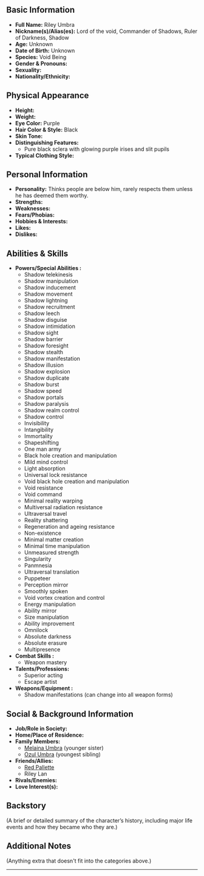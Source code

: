 ## **Basic Information**

- **Full Name:** Riley Umbra
- **Nickname(s)/Alias(es):** Lord of the void, Commander of Shadows, Ruler of Darkness, Shadow
- **Age:** Unknown
- **Date of Birth:** Unknown
- **Species:** Void Being
- **Gender & Pronouns:**
- **Sexuality:**
- **Nationality/Ethnicity:**

## **Physical Appearance**

- **Height:**
- **Weight:**
- **Eye Color:** Purple
- **Hair Color & Style:** Black
- **Skin Tone:**
- **Distinguishing Features:**
  - Pure black sclera with glowing purple irises and slit pupils
- **Typical Clothing Style:**

## **Personal Information**

- **Personality:**
  Thinks people are below him, rarely respects them unless he has deemed them worthy.
- **Strengths:**
- **Weaknesses:**
- **Fears/Phobias:**
- **Hobbies & Interests:**
- **Likes:**
- **Dislikes:**

## **Abilities & Skills**

- **Powers/Special Abilities :**
  - Shadow telekinesis
  - Shadow manipulation
  - Shadow inducement
  - Shadow movement
  - Shadow lightning
  - Shadow recruitment
  - Shadow leech
  - Shadow disguise
  - Shadow intimidation
  - Shadow sight
  - Shadow barrier
  - Shadow foresight
  - Shadow stealth
  - Shadow manifestation
  - Shadow illusion
  - Shadow explosion
  - Shadow duplicate
  - Shadow burst
  - Shadow speed
  - Shadow portals
  - Shadow paralysis
  - Shadow realm control
  - Shadow control
  - Invisibility
  - Intangibility
  - Immortality
  - Shapeshifting
  - One man army
  - Black hole creation and manipulation
  - Mild mind control
  - Light absorption
  - Universal lock resistance
  - Void black hole creation and manipulation
  - Void resistance
  - Void command
  - Minimal reality warping
  - Multiversal radiation resistance
  - Ultraversal travel
  - Reality shattering
  - Regeneration and ageing resistance
  - Non-existence
  - Minimal matter creation
  - Minimal time manipulation
  - Unmeasured strength
  - Singularity
  - Panmnesia
  - Ultraversal translation
  - Puppeteer
  - Perception mirror
  - Smoothly spoken
  - Void vortex creation and control
  - Energy manipulation
  - Ability mirror
  - Size manipulation
  - Ability improvement
  - Omnilock
  - Absolute darkness
  - Absolute erasure
  - Multipresence
- **Combat Skills :**
  - Weapon mastery
- **Talents/Professions:**
  - Superior acting
  - Escape artist
- **Weapons/Equipment :**
  - Shadow manifestations (can change into all weapon forms)

## **Social & Background Information**

- **Job/Role in Society:**
- **Home/Place of Residence:**
- **Family Members:**
  <!-- `./*` is in the same folder (`/docs/characters/*`), `../*` is back a folder (`/docs/*) -->
  - [Melaina Umbra](./melaina_umbra) (younger sister)
  - [Ozul Umbra](./ozul_umbra) (youngest sibling)
- **Friends/Allies:**
  - [Red Pallette](./red_palette)
  - Riley Lan
- **Rivals/Enemies:**
- **Love Interest(s):**

## **Backstory**

(A brief or detailed summary of the character’s history, including major life events and how they became who they are.)

## **Additional Notes**

(Anything extra that doesn't fit into the categories above.)

---
